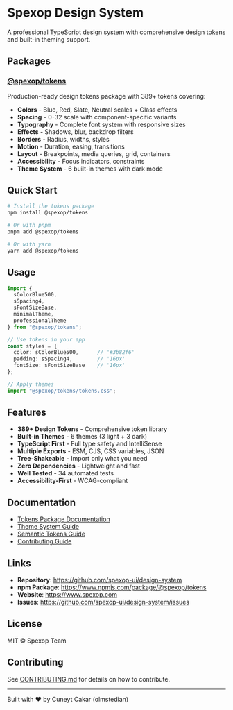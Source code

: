 # Spexop Design System

A professional TypeScript design system with comprehensive design tokens and built-in theming support.

## Packages

### [@spexop/tokens](./packages/tokens)

Production-ready design tokens package with 389+ tokens covering:

- **Colors** - Blue, Red, Slate, Neutral scales + Glass effects
- **Spacing** - 0-32 scale with component-specific variants
- **Typography** - Complete font system with responsive sizes
- **Effects** - Shadows, blur, backdrop filters
- **Borders** - Radius, widths, styles
- **Motion** - Duration, easing, transitions
- **Layout** - Breakpoints, media queries, grid, containers
- **Accessibility** - Focus indicators, constraints
- **Theme System** - 6 built-in themes with dark mode

## Quick Start

```bash
# Install the tokens package
npm install @spexop/tokens

# Or with pnpm
pnpm add @spexop/tokens

# Or with yarn
yarn add @spexop/tokens
```

## Usage

```typescript
import {
  sColorBlue500,
  sSpacing4,
  sFontSizeBase,
  minimalTheme,
  professionalTheme
} from "@spexop/tokens";

// Use tokens in your app
const styles = {
  color: sColorBlue500,      // '#3b82f6'
  padding: sSpacing4,        // '16px'
  fontSize: sFontSizeBase    // '16px'
};

// Apply themes
import "@spexop/tokens/tokens.css";
```

## Features

- **389+ Design Tokens** - Comprehensive token library
- **Built-in Themes** - 6 themes (3 light + 3 dark)
- **TypeScript First** - Full type safety and IntelliSense
- **Multiple Exports** - ESM, CJS, CSS variables, JSON
- **Tree-Shakeable** - Import only what you need
- **Zero Dependencies** - Lightweight and fast
- **Well Tested** - 34 automated tests
- **Accessibility-First** - WCAG-compliant

## Documentation

- [Tokens Package Documentation](./packages/tokens/README.md)
- [Theme System Guide](./packages/tokens/src/themes/README.md)
- [Semantic Tokens Guide](./packages/tokens/src/semantic/README.md)
- [Contributing Guide](./CONTRIBUTING.md)

## Links

- **Repository**: <https://github.com/spexop-ui/design-system>
- **npm Package**: <https://www.npmjs.com/package/@spexop/tokens>
- **Website**: <https://www.spexop.com>
- **Issues**: <https://github.com/spexop-ui/design-system/issues>

## License

MIT © Spexop Team

## Contributing

See [CONTRIBUTING.md](./CONTRIBUTING.md) for details on how to contribute.

---

Built with ❤️ by Cuneyt Cakar (olmstedian)
